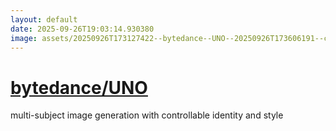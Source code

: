 ```yaml
---
layout: default
date: 2025-09-26T19:03:14.930380
image: assets/20250926T173127422--bytedance--UNO--20250926T173606191--cropped.png
---
```


# [bytedance/UNO](https://github.com/bytedance/UNO)

multi-subject image generation with controllable identity and style

